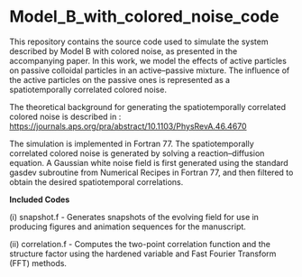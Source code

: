 # Model_B_with_colored_noise_code
This repository contains the source code used to simulate the system described by Model B with colored noise, as presented in the accompanying paper.
In this work, we model the effects of active particles on passive colloidal particles in an active–passive mixture. The influence of the active particles on the passive ones is represented as a spatiotemporally correlated colored noise. 

The theoretical background for generating the spatiotemporally correlated colored noise is described in : https://journals.aps.org/pra/abstract/10.1103/PhysRevA.46.4670

The simulation is implemented in Fortran 77. The spatiotemporally correlated colored noise is generated by solving a reaction–diffusion equation. A Gaussian white noise field is first generated using the standard gasdev subroutine from Numerical Recipes in Fortran 77, and then filtered to obtain the desired spatiotemporal correlations.

****Included Codes****

(i)  snapshot.f  -   Generates snapshots of the evolving field for use in producing figures and animation sequences for the manuscript.

(ii) correlation.f - Computes the two-point correlation function and the structure factor using the hardened variable and Fast Fourier Transform (FFT) methods.

